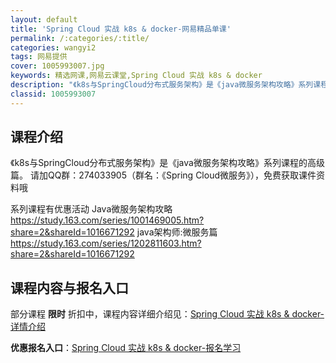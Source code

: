 ```yaml
---
layout: default
title: 'Spring Cloud 实战 k8s & docker-网易精品单课'
permalink: /:categories/:title/
categories: wangyi2
tags: 网易提供
cover: 1005993007.jpg
keywords: 精选网课,网易云课堂,Spring Cloud 实战 k8s & docker
description: "《k8s与SpringCloud分布式服务架构》是《java微服务架构攻略》系列课程的高级篇。请加QQ群：274033905（群名：《SpringCloud微服务》），免费获取课件资料哦系列"
classid: 1005993007
---
```


## 课程介绍

《k8s与SpringCloud分布式服务架构》是《java微服务架构攻略》系列课程的高级篇。
请加QQ群：274033905（群名：《Spring Cloud微服务》），免费获取课件资料哦

系列课程有优惠活动
Java微服务架构攻略   https://study.163.com/series/1001469005.htm?share=2&shareId=1016671292
java架构师:微服务篇   https://study.163.com/series/1202811603.htm?share=2&shareId=1016671292

## 课程内容与报名入口

部分课程 **限时** 折扣中，课程内容详细介绍见：[Spring Cloud 实战 k8s & docker-详情介绍](https://study.163.com/course/introduction/1005993007.htm?share=1&shareId=1025206652&utm_campaign=share&utm_medium=iphoneShare&utm_source=&utm_u=1025206652)

**优惠报名入口**：[Spring Cloud 实战 k8s & docker-报名学习](https://study.163.com/course/introduction/1005993007.htm?share=1&shareId=1025206652&utm_campaign=share&utm_medium=iphoneShare&utm_source=&utm_u=1025206652)

